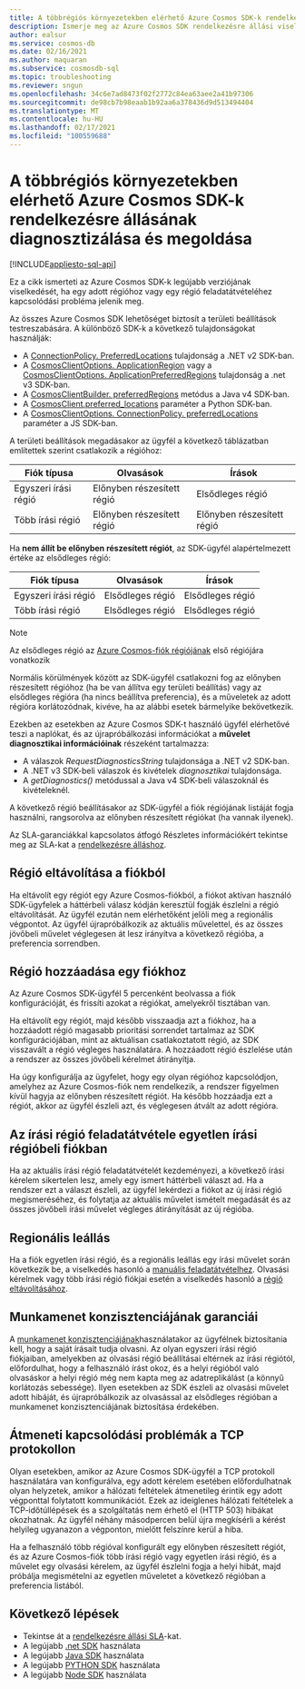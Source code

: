 ```yaml
---
title: A többrégiós környezetekben elérhető Azure Cosmos SDK-k rendelkezésre állásának diagnosztizálása és megoldása
description: Ismerje meg az Azure Cosmos SDK rendelkezésre állási viselkedését többrégiós környezetben való működés esetén.
author: ealsur
ms.service: cosmos-db
ms.date: 02/16/2021
ms.author: maquaran
ms.subservice: cosmosdb-sql
ms.topic: troubleshooting
ms.reviewer: sngun
ms.openlocfilehash: 34c6e7ad8473f02f2772c84ea63aee2a41b97306
ms.sourcegitcommit: de98cb7b98eaab1b92aa6a378436d9d513494404
ms.translationtype: MT
ms.contentlocale: hu-HU
ms.lasthandoff: 02/17/2021
ms.locfileid: "100559688"
---
```

# <a name="diagnose-and-troubleshoot-the-availability-of-azure-cosmos-sdks-in-multiregional-environments"></a>A többrégiós környezetekben elérhető Azure Cosmos SDK-k rendelkezésre állásának diagnosztizálása és megoldása
[!INCLUDE[appliesto-sql-api](includes/appliesto-sql-api.md)]

Ez a cikk ismerteti az Azure Cosmos SDK-k legújabb verziójának viselkedését, ha egy adott régióhoz vagy egy régió feladatátvételéhez kapcsolódási probléma jelenik meg.

Az összes Azure Cosmos SDK lehetőséget biztosít a területi beállítások testreszabására. A különböző SDK-k a következő tulajdonságokat használják:

* A [ConnectionPolicy. PreferredLocations](/dotnet/api/microsoft.azure.documents.client.connectionpolicy.preferredlocations) tulajdonság a .NET v2 SDK-ban.
* A [CosmosClientOptions. ApplicationRegion](/dotnet/api/microsoft.azure.cosmos.cosmosclientoptions.applicationregion) vagy a [CosmosClientOptions. ApplicationPreferredRegions](/dotnet/api/microsoft.azure.cosmos.cosmosclientoptions.applicationpreferredregions) tulajdonság a .net v3 SDK-ban.
* A [CosmosClientBuilder. preferredRegions](/java/api/com.azure.cosmos.cosmosclientbuilder.preferredregions) metódus a Java v4 SDK-ban.
* A [CosmosClient.preferred_locations](/python/api/azure-cosmos/azure.cosmos.cosmos_client.cosmosclient) paraméter a Python SDK-ban.
* A [CosmosClientOptions. ConnectionPolicy. preferredLocations](/javascript/api/@azure/cosmos/connectionpolicy#preferredlocations) paraméter a JS SDK-ban.

A területi beállítások megadásakor az ügyfél a következő táblázatban említettek szerint csatlakozik a régióhoz:

|Fiók típusa |Olvasások |Írások |
|------------------------|--|--|
| Egyszeri írási régió | Előnyben részesített régió | Elsődleges régió  |
| Több írási régió | Előnyben részesített régió | Előnyben részesített régió  |

Ha **nem állít be előnyben részesített régiót**, az SDK-ügyfél alapértelmezett értéke az elsődleges régió:

|Fiók típusa |Olvasások |Írások |
|------------------------|--|--|
| Egyszeri írási régió | Elsődleges régió | Elsődleges régió |
| Több írási régió | Elsődleges régió  | Elsődleges régió  |

> [!NOTE]
> Az elsődleges régió az [Azure Cosmos-fiók régiójának](distribute-data-globally.md) első régiójára vonatkozik

Normális körülmények között az SDK-ügyfél csatlakozni fog az előnyben részesített régióhoz (ha be van állítva egy területi beállítás) vagy az elsődleges régióra (ha nincs beállítva preferencia), és a műveletek az adott régióra korlátozódnak, kivéve, ha az alábbi esetek bármelyike bekövetkezik.

Ezekben az esetekben az Azure Cosmos SDK-t használó ügyfél elérhetővé teszi a naplókat, és az újrapróbálkozási információkat a **művelet diagnosztikai információinak** részeként tartalmazza:

* A válaszok *RequestDiagnosticsString* tulajdonsága a .NET v2 SDK-ban.
* A .NET v3 SDK-beli válaszok és kivételek *diagnosztikai* tulajdonsága.
* A *getDiagnostics()* metódussal a Java v4 SDK-beli válaszoknál és kivételeknél.

A következő régió beállításakor az SDK-ügyfél a fiók régiójának listáját fogja használni, rangsorolva az előnyben részesített régiókat (ha vannak ilyenek).

Az SLA-garanciákkal kapcsolatos átfogó Részletes információkért tekintse meg az SLA-kat a [rendelkezésre álláshoz](high-availability.md#slas-for-availability).

## <a name="removing-a-region-from-the-account"></a><a id="remove-region"></a>Régió eltávolítása a fiókból

Ha eltávolít egy régiót egy Azure Cosmos-fiókból, a fiókot aktívan használó SDK-ügyfelek a háttérbeli válasz kódján keresztül fogják észlelni a régió eltávolítását. Az ügyfél ezután nem elérhetőként jelöli meg a regionális végpontot. Az ügyfél újrapróbálkozik az aktuális művelettel, és az összes jövőbeli művelet véglegesen át lesz irányítva a következő régióba, a preferencia sorrendben.

## <a name="adding-a-region-to-an-account"></a>Régió hozzáadása egy fiókhoz

Az Azure Cosmos SDK-ügyfél 5 percenként beolvassa a fiók konfigurációját, és frissíti azokat a régiókat, amelyekről tisztában van.

Ha eltávolít egy régiót, majd később visszaadja azt a fiókhoz, ha a hozzáadott régió magasabb prioritási sorrendet tartalmaz az SDK konfigurációjában, mint az aktuálisan csatlakoztatott régió, az SDK visszavált a régió végleges használatára. A hozzáadott régió észlelése után a rendszer az összes jövőbeli kérelmet átirányítja.

Ha úgy konfigurálja az ügyfelet, hogy egy olyan régióhoz kapcsolódjon, amelyhez az Azure Cosmos-fiók nem rendelkezik, a rendszer figyelmen kívül hagyja az előnyben részesített régiót. Ha később hozzáadja ezt a régiót, akkor az ügyfél észleli azt, és véglegesen átvált az adott régióra.

## <a name="fail-over-the-write-region-in-a-single-write-region-account"></a><a id="manual-failover-single-region"></a>Az írási régió feladatátvétele egyetlen írási régióbeli fiókban

Ha az aktuális írási régió feladatátvételét kezdeményezi, a következő írási kérelem sikertelen lesz, amely egy ismert háttérbeli választ ad. Ha a rendszer ezt a választ észleli, az ügyfél lekérdezi a fiókot az új írási régió megismeréséhez, és folytatja az aktuális művelet ismételt megadását és az összes jövőbeli írási művelet végleges átirányítását az új régióba.

## <a name="regional-outage"></a>Regionális leállás

Ha a fiók egyetlen írási régió, és a regionális leállás egy írási művelet során következik be, a viselkedés hasonló a [manuális feladatátvételhez](#manual-failover-single-region). Olvasási kérelmek vagy több írási régió fiókjai esetén a viselkedés hasonló a [régió eltávolításához](#remove-region).

## <a name="session-consistency-guarantees"></a>Munkamenet konzisztenciájának garanciái

A [munkamenet konzisztenciájának](consistency-levels.md#guarantees-associated-with-consistency-levels)használatakor az ügyfélnek biztosítania kell, hogy a saját írásait tudja olvasni. Az olyan egyszeri írási régió fiókjaiban, amelyekben az olvasási régió beállításai eltérnek az írási régiótól, előfordulhat, hogy a felhasználó írást okoz, és a helyi régióból való olvasáskor a helyi régió még nem kapta meg az adatreplikálást (a könnyű korlátozás sebessége). Ilyen esetekben az SDK észleli az olvasási művelet adott hibáját, és újrapróbálkozik az olvasással az elsődleges régióban a munkamenet konzisztenciájának biztosítása érdekében.

## <a name="transient-connectivity-issues-on-tcp-protocol"></a>Átmeneti kapcsolódási problémák a TCP protokollon

Olyan esetekben, amikor az Azure Cosmos SDK-ügyfél a TCP protokoll használatára van konfigurálva, egy adott kérelem esetében előfordulhatnak olyan helyzetek, amikor a hálózati feltételek átmenetileg érintik egy adott végponttal folytatott kommunikációt. Ezek az ideiglenes hálózati feltételek a TCP-időtúllépések és a szolgáltatás nem érhető el (HTTP 503) hibákat okozhatnak. Az ügyfél néhány másodpercen belül újra megkísérli a kérést helyileg ugyanazon a végponton, mielőtt felszínre kerül a hiba.

Ha a felhasználó több régióval konfigurált egy előnyben részesített régiót, és az Azure Cosmos-fiók több írási régió vagy egyetlen írási régió, és a művelet egy olvasási kérelem, az ügyfél észlelni fogja a helyi hibát, majd próbálja megismételni az egyetlen műveletet a következő régióban a preferencia listából.

## <a name="next-steps"></a>Következő lépések

* Tekintse át a [rendelkezésre állási SLA](high-availability.md#slas-for-availability)-kat.
* A legújabb [.net SDK](sql-api-sdk-dotnet-standard.md) használata
* A legújabb [Java SDK](sql-api-sdk-java-v4.md) használata
* A legújabb [PYTHON SDK](sql-api-sdk-python.md) használata
* A legújabb [Node SDK](sql-api-sdk-node.md) használata
